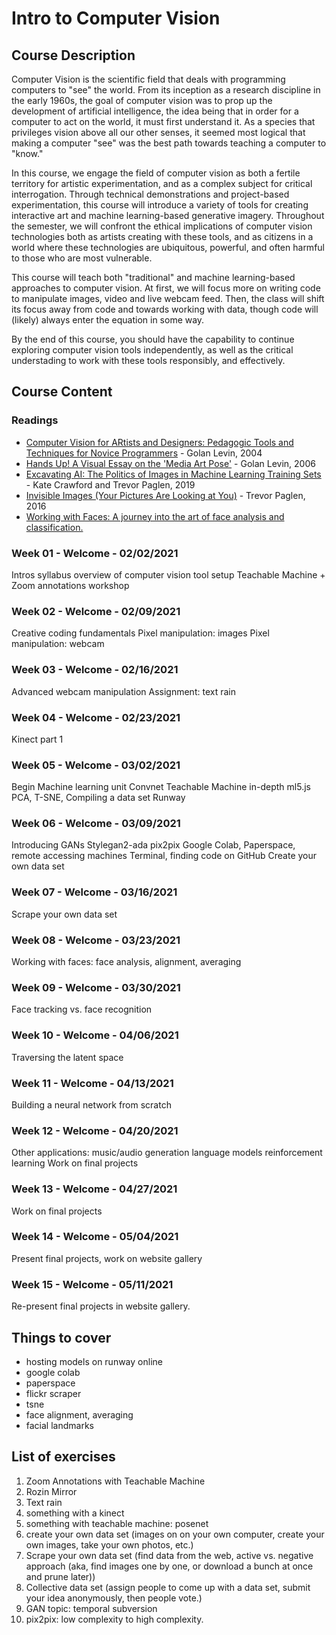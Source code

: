 # Intro to Computer Vision

## Course Description
Computer Vision is the scientific field that deals with programming computers to "see" the world. From its inception as a research discipline in the early 1960s, the goal of computer vision was to prop up the development of artificial intelligence, the idea being that in order for a computer to act on the world, it must first understand it. As a species that privileges vision above all our other senses, it seemed most logical that making a computer "see" was the best path towards teaching a computer to "know."

In this course, we engage the field of computer vision as both a fertile territory for artistic experimentation, and as a complex subject for critical interrogation. Through technical demonstrations and project-based experimentation, this course will introduce a variety of tools for creating interactive art and machine learning-based generative imagery. Throughout the semester, we will confront the ethical implications of computer vision technologies both as artists creating with these tools, and as citizens in a world where these technologies are ubiquitous, powerful, and often harmful to those who are most vulnerable.

This course will teach both "traditional" and machine learning-based approaches to computer vision. At first, we will focus more on writing code to manipulate images, video and live webcam feed. Then, the class will shift its focus away from code and towards working with data, though code will (likely) always enter the equation in some way.

By the end of this course, you should have the capability to continue exploring computer vision tools independently, as well as the critical understading to work with these tools responsibly, and effectively.

## Course Content

### Readings
* [Computer Vision for ARtists and Designers: Pedagogic Tools and Techniques for Novice Programmers](http://www.flong.com/archive/texts/essays/essay_cvad/index.html) - Golan Levin, 2004
* [Hands Up! A Visual Essay on the 'Media Art Pose'](http://www.flong.com/archive/texts/essays/essay_pose/index.html) - Golan Levin, 2006
* [Excavating AI: The Politics of Images in Machine Learning Training Sets](https://excavating.ai/) - Kate Crawford and Trevor Paglen, 2019
* [Invisible Images (Your Pictures Are Looking at You)](https://thenewinquiry.com/invisible-images-your-pictures-are-looking-at-you/) - Trevor Paglen, 2016
* [Working with Faces: A journey into the art of face analysis and classification.](https://kcimc.medium.com/working-with-faces-e63a86391a93)


### Week 01 - Welcome - 02/02/2021
Intros
syllabus
overview of computer vision
tool setup
Teachable Machine + Zoom annotations workshop

### Week 02 - Welcome - 02/09/2021
Creative coding fundamentals
Pixel manipulation: images
Pixel manipulation: webcam


### Week 03 - Welcome - 02/16/2021
Advanced webcam manipulation
Assignment: text rain

### Week 04 - Welcome - 02/23/2021
Kinect part 1

### Week 05 - Welcome - 03/02/2021
Begin Machine learning unit
Convnet
Teachable Machine in-depth
ml5.js
PCA, T-SNE, Compiling a data set
Runway

### Week 06 - Welcome - 03/09/2021
Introducing GANs
Stylegan2-ada
pix2pix
Google Colab, Paperspace, remote accessing machines
Terminal, finding code on GitHub
Create your own data set

### Week 07 - Welcome - 03/16/2021
Scrape your own data set

### Week 08 - Welcome - 03/23/2021
Working with faces: face analysis, alignment, averaging

### Week 09 - Welcome - 03/30/2021
Face tracking vs. face recognition

### Week 10 - Welcome - 04/06/2021
Traversing the latent space

### Week 11 - Welcome - 04/13/2021
Building a neural network from scratch

### Week 12 - Welcome - 04/20/2021
Other applications: music/audio generation
language models
reinforcement learning
Work on final projects

### Week 13 - Welcome - 04/27/2021
Work on final projects

### Week 14 - Welcome - 05/04/2021
Present final projects, work on website gallery

### Week 15 - Welcome - 05/11/2021
Re-present final projects in website gallery.


## Things to cover
* hosting models on runway online
* google colab
* paperspace
* flickr scraper
* tsne
* face alignment, averaging
* facial landmarks


## List of exercises
1. Zoom Annotations with Teachable Machine
2. Rozin Mirror
3. Text rain
4. something with a kinect
5. something with teachable machine: posenet
6. create your own data set (images on on your own computer, create your own images, take your own photos, etc.)
7. Scrape your own data set (find data from the web, active vs. negative approach (aka, find images one by one, or download a bunch at once and prune later))
8. Collective data set (assign people to come up with a data set, submit your idea anonymously, then people vote.)
9. GAN topic: temporal subversion
10. pix2pix: low complexity to high complexity.